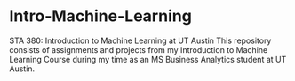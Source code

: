 # Intro-Machine-Learning
STA 380: Introduction to Machine Learning at UT Austin
This repository consists of assignments and projects from my Introduction to Machine Learning Course during my time as an MS Business Analytics student at UT Austin.

